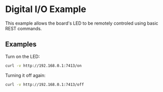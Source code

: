 # Digital I/O Example

This example allows the board's LED to be remotely controled using
basic REST commands.

## Examples

Turn on the LED:

```sh
curl -v http://192.168.0.1:7413/on
```

Turning it off again:

```sh
curl -v http://192.168.0.1:7413/off
```
